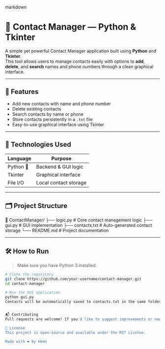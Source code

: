 markdown
# 📒 Contact Manager — Python & Tkinter

A simple yet powerful Contact Manager application built using **Python** and **Tkinter**.  
This tool allows users to manage contacts easily with options to **add**, **delete**, and **search** names and phone numbers through a clean graphical interface.

---

## 🚀 Features

- Add new contacts with name and phone number
- Delete existing contacts
- Search contacts by name or phone
- Store contacts persistently in a `.txt` file
- Easy-to-use graphical interface using Tkinter

---

## 🧠 Technologies Used

| Language  | Purpose             |
|-----------|---------------------|
| Python 🐍 | Backend & GUI logic |
| Tkinter   | Graphical interface |
| File I/O  | Local contact storage |

---

## 🗂 Project Structure

📁 ContactManager/
  ├── logic.py # Core contact management logic
  ├── gui.py # GUI implementation
  ├── contacts.txt # Auto-generated contact storage
  └── README.md # Project documentation


---

## 🛠 How to Run

> Make sure you have Python 3 installed.

```bash
# Clone the repository
git clone https://github.com/your-username/contact-manager.git
cd contact-manager

# Run the GUI application
python gui.py
Contacts will be automatically saved to contacts.txt in the same folder.


📬 Contributing
Pull requests are welcome! If you'd like to suggest improvements or new features (like editing contacts or importing/exporting to CSV), feel free to open an issue.

📄 License
This project is open-source and available under the MIT License.

Made with ❤️ by Hemn
